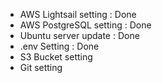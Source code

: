 - AWS Lightsail setting : Done
- AWS PostgreSQL setting : Done
- Ubuntu server update : Done
- .env Setting : Done
- S3 Bucket setting 
- Git setting
